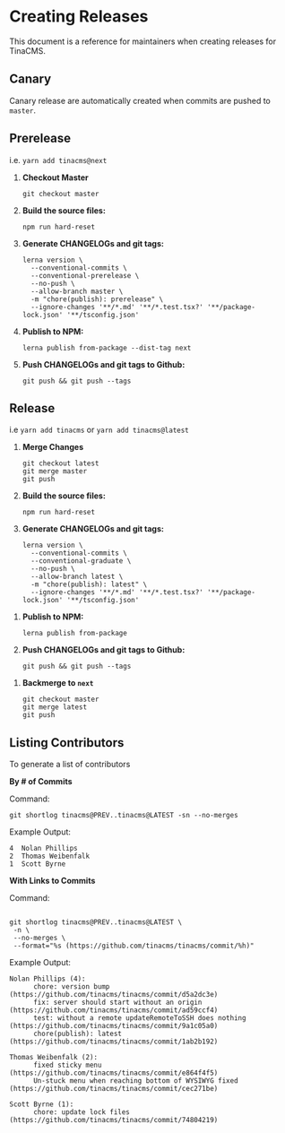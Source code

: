 # Creating Releases

This document is a reference for maintainers when creating releases for TinaCMS.

## Canary

Canary release are automatically created when commits are pushed to `master`.

## Prerelease

i.e. `yarn add tinacms@next`

1. **Checkout Master**

   ```
   git checkout master
   ```

1. **Build the source files:**

   ```
   npm run hard-reset
   ```

1. **Generate CHANGELOGs and git tags:**

   ```
   lerna version \
     --conventional-commits \
     --conventional-prerelease \
     --no-push \
     --allow-branch master \
     -m "chore(publish): prerelease" \
     --ignore-changes '**/*.md' '**/*.test.tsx?' '**/package-lock.json' '**/tsconfig.json'
   ```

1. **Publish to NPM:**

   ```
   lerna publish from-package --dist-tag next
   ```

1. **Push CHANGELOGs and git tags to Github:**

   ```
   git push && git push --tags
   ```

## Release

i.e `yarn add tinacms` or `yarn add tinacms@latest`

1. **Merge Changes**

   ```
   git checkout latest
   git merge master
   git push
   ```

1. **Build the source files:**

   ```
   npm run hard-reset
   ```

1. **Generate CHANGELOGs and git tags:**

   ```
   lerna version \
     --conventional-commits \
     --conventional-graduate \
     --no-push \
     --allow-branch latest \
     -m "chore(publish): latest" \
     --ignore-changes '**/*.md' '**/*.test.tsx?' '**/package-lock.json' '**/tsconfig.json'
   ```

1) **Publish to NPM:**

   ```
   lerna publish from-package
   ```

1) **Push CHANGELOGs and git tags to Github:**
   ```
   git push && git push --tags
   ```

1. **Backmerge to `next`**

   ```
   git checkout master
   git merge latest
   git push
   ```

## Listing Contributors

To generate a list of contributors

**By # of Commits**

Command:

```
git shortlog tinacms@PREV..tinacms@LATEST -sn --no-merges
```

Example Output:

```
4  Nolan Phillips
2  Thomas Weibenfalk
1  Scott Byrne
```

**With Links to Commits**

Command:

```

git shortlog tinacms@PREV..tinacms@LATEST \
 -n \
 --no-merges \
 --format="%s (https://github.com/tinacms/tinacms/commit/%h)"

```

Example Output:

```
Nolan Phillips (4):
      chore: version bump (https://github.com/tinacms/tinacms/commit/d5a2dc3e)
      fix: server should start without an origin (https://github.com/tinacms/tinacms/commit/ad59ccf4)
      test: without a remote updateRemoteToSSH does nothing (https://github.com/tinacms/tinacms/commit/9a1c05a0)
      chore(publish): latest (https://github.com/tinacms/tinacms/commit/1ab2b192)

Thomas Weibenfalk (2):
      fixed sticky menu (https://github.com/tinacms/tinacms/commit/e864f4f5)
      Un-stuck menu when reaching bottom of WYSIWYG fixed (https://github.com/tinacms/tinacms/commit/cec271be)

Scott Byrne (1):
      chore: update lock files (https://github.com/tinacms/tinacms/commit/74804219)
```
